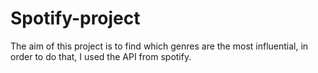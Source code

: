 # Spotify-project
The aim of this project is to find which genres are the most influential, in order to do that, I used the API from spotify.
